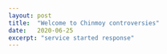 ```yaml
---
layout: post
title:  "Welcome to Chinmoy controversies"
date:   2020-06-25
excerpt: "service started response"
---
```

